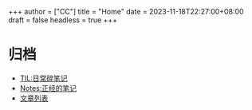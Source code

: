 +++
author = ["CC"]
title = "Home"
date = 2023-11-18T22:27:00+08:00
draft = false
headless = true
+++

# 归档

- [TIL:日常碎笔记](./notes/til)
- [Notes:正经的笔记](./notes/notes)
- [文章列表](./articles/)
